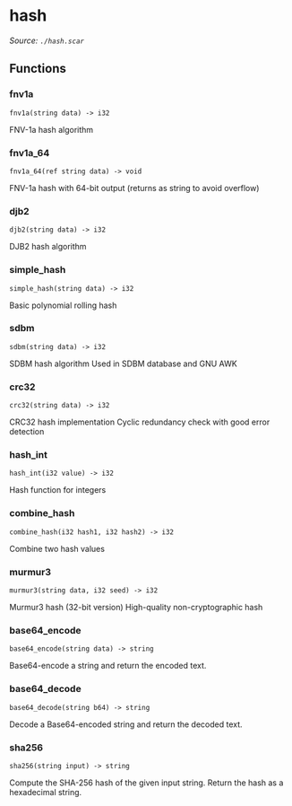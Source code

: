 # hash

*Source: `./hash.scar`*

## Functions

### fnv1a

`fnv1a(string data) -> i32`

FNV-1a hash algorithm

### fnv1a_64

`fnv1a_64(ref string data) -> void`

FNV-1a hash with 64-bit output (returns as string to avoid overflow)

### djb2

`djb2(string data) -> i32`

DJB2 hash algorithm

### simple_hash

`simple_hash(string data) -> i32`

Basic polynomial rolling hash

### sdbm

`sdbm(string data) -> i32`

SDBM hash algorithm
Used in SDBM database and GNU AWK

### crc32

`crc32(string data) -> i32`

CRC32 hash implementation
Cyclic redundancy check with good error detection

### hash_int

`hash_int(i32 value) -> i32`

Hash function for integers

### combine_hash

`combine_hash(i32 hash1, i32 hash2) -> i32`

Combine two hash values

### murmur3

`murmur3(string data, i32 seed) -> i32`

Murmur3 hash (32-bit version)
High-quality non-cryptographic hash

### base64_encode

`base64_encode(string data) -> string`

Base64-encode a string and return the encoded text.

### base64_decode

`base64_decode(string b64) -> string`

Decode a Base64-encoded string and return the decoded text.

### sha256

`sha256(string input) -> string`

Compute the SHA-256 hash of the given input string.
Return the hash as a hexadecimal string.

